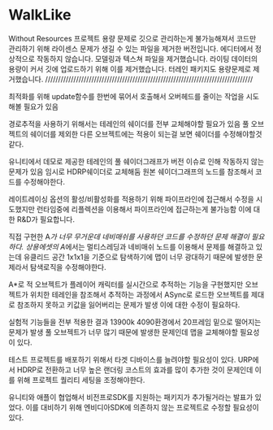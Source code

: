 # WalkLike
Without Resources
프로젝트 용량 문제로 깃으로 관리하는게 불가능해져서 코드만 관리하기 위해 라이센스 문제가 생길 수 있는 파일을 제거한 버전입니다.
에디터에서 정상적으로 작동하지 않습니다.
모델링과 텍스쳐 파일을 제거했습니다.
라이팅 데이터의 용량이 커서 깃에 업로드하기 위해 이를 제거했습니다.
터레인 패키지도 용량문제로 제거했습니다.
/////////////////////////////////////////////////////////////////////////////////

최적화를 위해 update함수를 한번에 묶어서 호출해서 오버헤드를 줄이는 작업을 시도해볼 필요가 있음

경로추적을 사용하기 위해서는 테레인의 쉐이더를 전부 교체해야할 필요가 있음 풀 오브젝트의 쉐이더를 제외한 다른 오브젝트에는 적용이 되는걸 보면 쉐이더를 수정해야할것 같다.

유니티에서 데모로 제공한 테레인의 풀 쉐이더그래프가 버전 이슈로 인해 작동하지 않는 문제가 있음 임시로 HDRP쉐이더로 교체해둠 원본 쉐이더그래프의 노드를 참조해서 코드를 수정해야한다.

레이트레이싱 옵션의 활성/비활성화를 적용하기 위해 파이프라인에 접근해서 수정을 시도했지만 런타임중에 리플렉션을 이용해서 파이프라인에 접근하는게 불가능함 이에 대한 R&D가 필요합니다.

직접 구현한 A*가 너무 무거운데 네비매쉬를 사용하던 코드를 수정하던 문제 해결이 필요하다. 상용에셋의 A*에서는 멀티스레딩과 네비매쉬 노드를 이용해서 문제를 해결하고 있는데 유클리드 공간 1x1x1을 기준으로 탐색하기에 맵이 너무 광대하기 때문에 발생한 문제라서 탐색로직을 수정해야한다.

A*로 적 오브젝트가 플레이어 캐릭터를 실시간으로 추적하는 기능을 구현했지만 오브젝트가 위치한 테레인을 참조해서 추적하는 과정에서 ASync로 로드한 오브젝트를 제대로 참조하지 못하고 키값을 잃어버리는 문제가 발생 이에 대한 수정이 필요하다.

실험적 기능들을 전부 적용한 결과 13900k 4090환경에서 20프레임 밑으로 떨어지는 문제가 발생 풀 오브젝트가 너무 많기 때문에 발생한 문제인데 맵을 교체해야할 필요성이 있다.

테스트 프로젝트를 배포하기 위해서 타겟 디바이스를 늘려야할 필요성이 있다. URP에서 HDRP로 전환하고 너무 높은 랜더링 코스트의 효과를 많이 추가한 것이 문제인데 이를 위해 프로젝트 퀄리티 세팅을 조정해야한다.

유니티와 애플이 협업해서 비전프로SDK를 지원하는 패키지가 추가될거라는 발표가 있었다. 이를 대비하기 위해 엔비디아SDK에 의존하지 않는 프로젝트로 수정할 필요성이 있다.